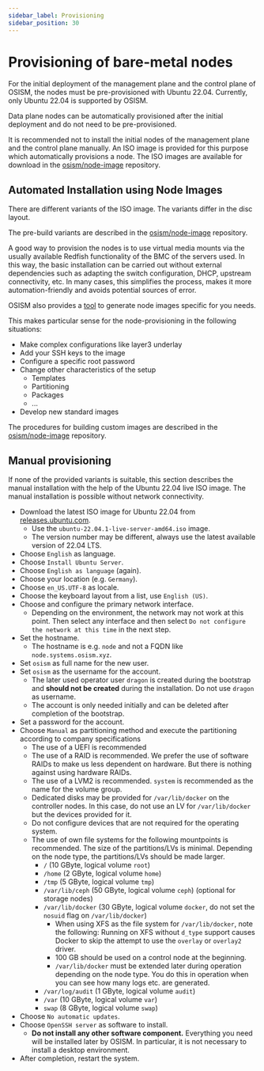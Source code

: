 ```yaml
---
sidebar_label: Provisioning
sidebar_position: 30
---
```


# Provisioning of bare-metal nodes

For the initial deployment of the management plane and the control plane of OSISM,
the nodes must be pre-provisioned with Ubuntu 22.04. Currently, only Ubuntu 22.04 is supported
by OSISM.

Data plane nodes can be automatically provisioned after the initial deployment and
do not need to be pre-provisioned.

It is recommended not to install the initial nodes of the management plane and the
control plane manually. An ISO image is provided for this purpose which automatically
provisions a node. The ISO images are available for download in the
[osism/node-image](https://github.com/osism/node-image) repository.

## Automated Installation using Node Images

There are different variants of the ISO image. The variants differ in the disc layout.

The pre-build variants are described in the [osism/node-image](https://github.com/osism/node-image/blob/main/README.md) repository.

A good way to provision the nodes is to use virtual media mounts via the usually available Redfish
functionality of the BMC of the servers used. In this way, the basic installation can be carried
out without external dependencies such as adapting the switch configuration, DHCP, upstream connectivity, etc.
In many cases, this simplifies the process, makes it more automation-friendly and avoids potential sources of error.

OSISM also provides a [tool](https://github.com/osism/node-image?tab=readme-ov-file#creation-of-specific-images) to generate node images specific for you needs.

This makes particular sense for the node-provisioning in the following situations:

* Make complex configurations like layer3 underlay
* Add your SSH keys to the image
* Configure a specific root password
* Change other characteristics of the setup
  * Templates
  * Partitioning
  * Packages
  * ...
* Develop new standard images

The procedures for building custom images are described in the
[osism/node-image](https://github.com/osism/node-image/blob/main/README.md) repository.


## Manual provisioning

If none of the provided variants is suitable, this section describes the manual
installation with the help of the Ubuntu 22.04 live ISO image. The manual installation
is possible without network connectivity.

* Download the latest ISO image for Ubuntu 22.04 from [releases.ubuntu.com](https://www.releases.ubuntu.com/22.04/).
  * Use the `ubuntu-22.04.1-live-server-amd64.iso` image.
  * The version number may be different, always use the latest available version of 22.04 LTS.
* Choose `English` as language.
* Choose `Install Ubuntu Server`.
* Choose `English as language` (again).
* Choose your location (e.g. `Germany`).
* Choose `en_US.UTF-8` as locale.
* Choose the keyboard layout from a list, use `English (US)`.
* Choose and configure the primary network interface.
  * Depending on the environment, the network may not work at this point. Then select any interface
    and then select `Do not configure the network at this time` in the next step.
* Set the hostname.
  * The hostname is e.g. `node` and not a FQDN like `node.systems.osism.xyz`.
* Set `osism` as full name for the new user.
* Set `osism` as the username for the account.
  * The later used operator user `dragon` is created during the bootstrap and **should not be created** during the installation.
    Do not use `dragon` as username.
  * The account is only needed initially and can be deleted after completion of the bootstrap.
* Set a password for the account.
* Choose `Manual` as partitioning method and execute the partitioning according to company specifications
  * The use of a UEFI is recommended
  * The use of a RAID is recommended. We prefer the use of software RAIDs to make us less dependent on hardware.
    But there is nothing against using hardware RAIDs.
  * The use of a LVM2 is recommended. `system` is recommended as the name for the volume group.
  * Dedicated disks may be provided for `/var/lib/docker` on the controller nodes. In this case, do not
    use an LV for `/var/lib/docker` but the devices provided for it.
  * Do not configure devices that are not required for the operating system.
  * The use of own file systems for the following mountpoints is recommended. The size of the partitions/LVs
    is minimal. Depending on the node type, the partitions/LVs should be made larger.
    * `/` (10 GByte, logical volume `root`)
    * `/home` (2 GByte, logical volume `home`)
    * `/tmp` (5 GByte, logical volume `tmp`)
    * `/var/lib/ceph` (50 GByte, logical volume `ceph`) (optional for storage nodes)
    * `/var/lib/docker` (30 GByte, logical volume `docker`, do not set the `nosuid` flag on `/var/lib/docker`)
      * When using XFS as the file system for `/var/lib/docker`, note the following: Running on XFS without `d_type` support
        causes Docker to skip the attempt to use the `overlay` or `overlay2` driver.
      * 100 GB should be used on a control node at the beginning.
      * `/var/lib/docker` must be extended later during operation depending on the node type. You do this
        in operation when you can see how many logs etc. are generated.
    * `/var/log/audit` (1 GByte, logical volume `audit`)
    * `/var` (10 GByte, logical volume `var`)
    * `swap` (8 GByte, logical volume `swap`)
* Choose `No automatic updates`.
* Choose `OpenSSH server` as software to install.
  * **Do not install any other software component.** Everything you need will be installed later by OSISM.
    In particular, it is not necessary to install a desktop environment.
* After completion, restart the system.
